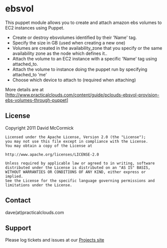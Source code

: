 ebsvol
======

This puppet module allows you to create and attach amazon ebs volumes to EC2 instances using Puppet.

* Create or destroy ebsvolumes identified by their 'Name' tag.
* Specify the size in GB (used when creating a new one)
* Volumes are created in the availability_zone that you specify or the same availability zone as the node which defines it..
* Attach the volume to an EC2 instance with a specific 'Name' tag using attached_to.
* Attach the volume to instance doing the puppet run by specifying attached_to 'me'
* Choose which device to attach to (required when attaching)

More details are at [http://www.practicalclouds.com/content/guide/pclouds-ebsvol-provision-ebs-volumes-through-puppet]

License
-------

 Copyright 2011 David McCormick

    Licensed under the Apache License, Version 2.0 (the "License");
    you may not use this file except in compliance with the License.
    You may obtain a copy of the License at

	http://www.apache.org/licenses/LICENSE-2.0

    Unless required by applicable law or agreed to in writing, software
    distributed under the License is distributed on an "AS IS" BASIS,
    WITHOUT WARRANTIES OR CONDITIONS OF ANY KIND, either express or implied.
    See the License for the specific language governing permissions and
    limitations under the License.

Contact
-------

dave(at)practicalclouds.com

Support
-------

Please log tickets and issues at our [Projects site](http://github.com/practicalclouds/pclouds-ebsvol/issues)

